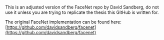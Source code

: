 This is an adjusted version of the FaceNet repo by David Sandberg, do not use it unless you are trying to replicate the thesis this GitHub is written for.

The original FaceNet implementation can be found here: [https://github.com/davidsandberg/facenet](https://github.com/davidsandberg/facenet)
